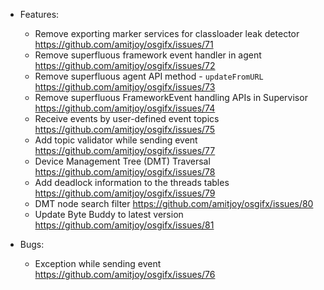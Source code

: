 - Features:
	- Remove exporting marker services for classloader leak detector https://github.com/amitjoy/osgifx/issues/71
	- Remove superfluous framework event handler in agent https://github.com/amitjoy/osgifx/issues/72
	- Remove superfluous agent API method - `updateFromURL` https://github.com/amitjoy/osgifx/issues/73
	- Remove superfluous FrameworkEvent handling APIs in Supervisor https://github.com/amitjoy/osgifx/issues/74
	- Receive events by user-defined event topics https://github.com/amitjoy/osgifx/issues/75
	- Add topic validator while sending event https://github.com/amitjoy/osgifx/issues/77
	- Device Management Tree (DMT) Traversal https://github.com/amitjoy/osgifx/issues/78
	- Add deadlock information to the threads tables https://github.com/amitjoy/osgifx/issues/79
	- DMT node search filter https://github.com/amitjoy/osgifx/issues/80
	- Update Byte Buddy to latest version https://github.com/amitjoy/osgifx/issues/81
	
- Bugs:
	- Exception while sending event https://github.com/amitjoy/osgifx/issues/76